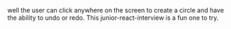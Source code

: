 well the user can click anywhere on the screen to create a circle and have the ability to undo or redo.
This junior-react-interview is a fun one to try.
